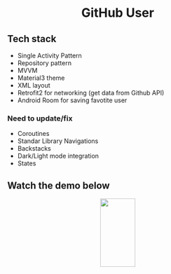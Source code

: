 <h1 align="center">
    GitHub User
</h1>

## Tech stack
- Single Activity Pattern
- Repository pattern
- MVVM
- Material3 theme
- XML layout
- Retrofit2 for networking (get data from Github API)
- Android Room for saving favotite user

### Need to update/fix
- Coroutines
- Standar Library Navigations
- Backstacks
- Dark/Light mode integration
- States

## Watch the demo below

<p align="center">
    <img src="https://github.com/achmadichzan/GitHub_User/assets/122871669/60ca072d-365c-40bd-b6a8-ae1965d0fd77" width="40%" height="20%">
</p>
